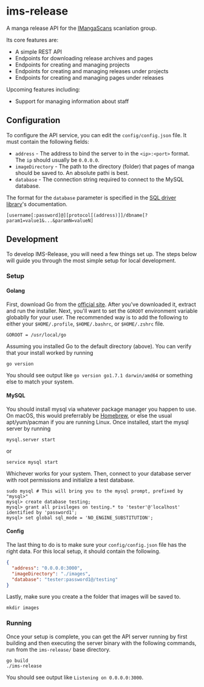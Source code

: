 # ims-release

A manga release API for the [IMangaScans](https://imangascans.org/) scanlation group.

Its core features are:

* A simple REST API
* Endpoints for downloading release archives and pages
* Endpoints for creating and managing projects
* Endpoints for creating and managing releases under projects
* Endpoints for creating and managing pages under releases

Upcoming features including:

* Support for managing information about staff

## Configuration

To configure the API service, you can edit the `config/config.json` file. It must contain the following fields:

* `address` - The address to bind the server to in the `<ip>:<port>` format. The `ip` should usually be `0.0.0.0`.
* `imageDirectory` - The path to the directory (folder) that pages of manga should be saved to. An absolute pathi is best.
* `database` - The connection string required to connect to the MySQL database.

The format for the `database` parameter is specified in the [SQL driver library](https://github.com/go-sql-driver/mysql#dsn-data-source-name)'s
documentation.

```
[username[:password]@][protocol[(address)]]/dbname[?param1=value1&...&paramN=valueN]
```

## Development

To develop IMS-Release, you will need a few things set up. The steps below will guide you through the most simple setup for local development.

### Setup

#### Golang

First, download Go from the [official site](https://golang.org/dl/).  After you've downloaded it, extract and run the installer.  Next, you'll want to set the `GOROOT` environment variable globablly for your user.  The recommended way is to add the following to either your `$HOME/.profile`, `$HOME/.bashrc`, or `$HOME/.zshrc` file.

```
GOROOT = /usr/local/go
```

Assuming you installed Go to the default directory (above). You can verify that your install worked by running

```
go version
```

You should see output like `go version go1.7.1 darwin/amd64` or something else to match your system.

#### MySQL

You should install mysql via whatever package manager you happen to use.  On macOS, this would preferrably be [Homebrew](http://brew.sh/), or else the usual apt/yum/pacman if you are running Linux. Once installed, start the mysql server by running

```
mysql.server start
```

or

```
service mysql start
```

Whichever works for your system.  Then, connect to your database server with root permissions and initialize a test database.

```
sudo mysql # This will bring you to the mysql prompt, prefixed by "mysql>"
mysql> create database testing;
mysql> grant all privileges on testing.* to 'tester'@'localhost' identified by 'password1';
mysql> set global sql_mode = 'NO_ENGINE_SUBSTITUTION';
```

#### Config

The last thing to do is to make sure your `config/config.json` file has the right data.  For this local setup, it should contain the following.

```json
{
  "address": "0.0.0.0:3000",
  "imageDirectory": "./images",
  "database": "tester:password1@/testing"
}
```

Lastly, make sure you create a the folder that images will be saved to.

```
mkdir images
```

### Running

Once your setup is complete, you can get the API server running by first building and then executing the server binary with the following commands, run from the `ims-release/` base directory.

```
go build
./ims-release
```

You should see output like `Listening on 0.0.0.0:3000`.